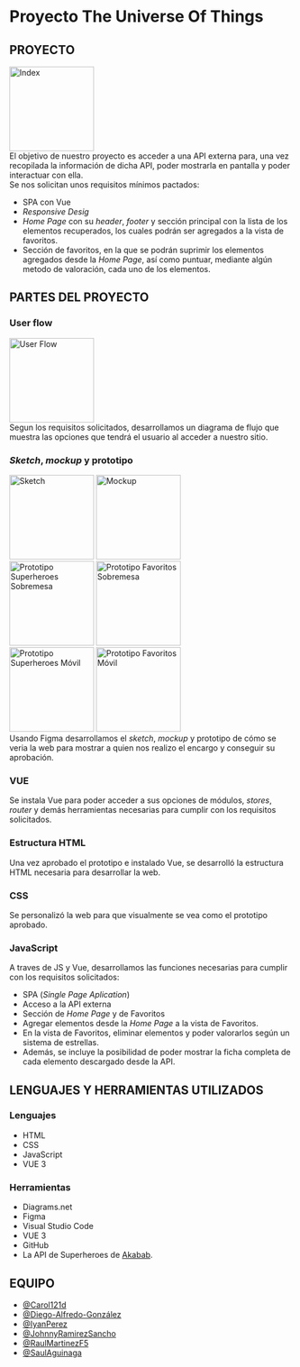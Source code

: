 # Proyecto The Universe Of Things
## PROYECTO
<a href="https://yquetecuentas.com/f5/The-Universe-Of-Things/index.jpg" target="_blank"><img src="https://yquetecuentas.com/f5/The-Universe-Of-Things/index.jpg" alt="Index" width="150"></a>   
El objetivo de nuestro proyecto es acceder a una API externa para, una vez recopilada la información de dicha API, poder mostrarla en pantalla y poder interactuar con ella.   
Se nos solicitan unos requisitos mínimos pactados:   
- SPA con Vue
- *Responsive Desig*
- *Home Page* con su *header*, *footer* y sección principal con la lista de los elementos recuperados, los cuales podrán ser agregados a la vista de favoritos.
- Sección de favoritos, en la que se podrán suprimir los elementos agregados desde la *Home Page*, así como puntuar, mediante algún metodo de valoración, cada uno de los elementos.
## PARTES DEL PROYECTO
### User flow
<a href="https://yquetecuentas.com/f5/The-Universe-Of-Things/userFlow.jpg" target="_blank"><img src="https://yquetecuentas.com/f5/The-Universe-Of-Things/userFlow.jpg" alt="User Flow" width="150"></a>   
Segun los requisitos solicitados, desarrollamos un diagrama de flujo que muestra las opciones que tendrá el usuario al acceder a nuestro sitio.
### *Sketch*, *mockup* y prototipo
<a href="https://yquetecuentas.com/f5/The-Universe-Of-Things/Sketch-Herores.png" target="_blank"><img src="https://yquetecuentas.com/f5/The-Universe-Of-Things/Sketch-Herores.png" alt="Sketch" width="150"></a>
<a href="https://yquetecuentas.com/f5/The-Universe-Of-Things/Mockup-Superheores.png" target="_blank"><img src="https://yquetecuentas.com/f5/The-Universe-Of-Things/Mockup-Superheores.png" alt="Mockup" width="150"></a>   
<a href="https://yquetecuentas.com/f5/The-Universe-Of-Things/Prototipe-Superheores.png" target="_blank"><img src="https://yquetecuentas.com/f5/The-Universe-Of-Things/Prototipe-Superheores.png" alt="Prototipo Superheroes Sobremesa" width="150"></a>
<a href="https://yquetecuentas.com/f5/The-Universe-Of-Things/Prototype-Favoritos.png" target="_blank"><img src="https://yquetecuentas.com/f5/The-Universe-Of-Things/Prototype-Favoritos.png" alt="Prototipo Favoritos Sobremesa" width="150"></a>   
<a href="https://yquetecuentas.com/f5/The-Universe-Of-Things/Prototipe-Movil-Superheores.png" target="_blank"><img src="https://yquetecuentas.com/f5/The-Universe-Of-Things/Prototipe-Movil-Superheores.png" alt="Prototipo Superheroes Móvil" width="150"></a>
<a href="https://yquetecuentas.com/f5/The-Universe-Of-Things/Prototipe-Movil-Favoritos.png" target="_blank"><img src="https://yquetecuentas.com/f5/The-Universe-Of-Things/Prototipe-Movil-Favoritos.png" alt="Prototipo Favoritos Móvil" width="150"></a>   
Usando Figma desarrollamos el *sketch*, *mockup* y prototipo de cómo se veria la web para mostrar a quien nos realizo el encargo y conseguir su aprobación.
### VUE
Se instala Vue para poder acceder a sus opciones de módulos, *stores*, *router* y demás herramientas necesarias para cumplir con los requisitos solicitados.
### Estructura HTML
Una vez aprobado el prototipo e instalado Vue, se desarrolló la estructura HTML necesaria para desarrollar la web.
### CSS
Se personalizó la web para que visualmente se vea como el prototipo aprobado.
### JavaScript
A traves de JS y Vue, desarrollamos las funciones necesarias para cumplir con los requisitos solicitados:
- SPA (*Single Page Aplication*)
- Acceso a la API externa
- Sección de *Home Page* y de Favoritos
- Agregar elementos desde la *Home Page* a la vista de Favoritos.
- En la vista de Favoritos, eliminar elementos y poder valorarlos según un sistema de estrellas.
- Además, se incluye la posibilidad de poder mostrar la ficha completa de cada elemento descargado desde la API.
## LENGUAJES Y HERRAMIENTAS UTILIZADOS
### Lenguajes
- HTML
- CSS
- JavaScript
- VUE 3
### Herramientas
- Diagrams.net
- Figma
- Visual Studio Code
- VUE 3
- GitHub
- La API de Superheroes de [Akabab](https://akabab.github.io/superhero-api/api/#alljson).
## EQUIPO
- [@Carol121d](https://github.com/Carol21d)
- [@Diego-Alfredo-González](https://github.com/diegofred10)
- [@IyanPerez](https://github.com/IyanPerez)
- [@JohnnyRamirezSancho](https://github.com/JohnnyRamirezSancho)
- [@RaulMartinezF5](https://github.com/RaulMartinezF5)
- [@SaulAguinaga](https://github.com/SaulAguinaga)